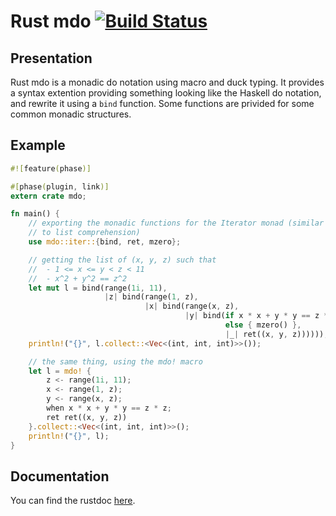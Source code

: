 # Rust mdo [![Build Status](https://travis-ci.org/TeXitoi/rust-mdo.svg?branch=master)](https://travis-ci.org/TeXitoi/rust-mdo)

## Presentation

Rust mdo is a monadic do notation using macro and duck typing.  It
provides a syntax extention providing something looking like the
Haskell do notation, and rewrite it using a `bind` function.  Some
functions are privided for some common monadic structures.

## Example

```rust
#![feature(phase)]

#[phase(plugin, link)]
extern crate mdo;

fn main() {
    // exporting the monadic functions for the Iterator monad (similar
    // to list comprehension)
    use mdo::iter::{bind, ret, mzero};

    // getting the list of (x, y, z) such that
    //  - 1 <= x <= y < z < 11
    //  - x^2 + y^2 == z^2
    let mut l = bind(range(1i, 11),
                     |z| bind(range(1, z),
                              |x| bind(range(x, z),
                                       |y| bind(if x * x + y * y == z * z { ret(()) }
                                                else { mzero() },
                                                |_| ret((x, y, z))))));
    println!("{}", l.collect::<Vec<(int, int, int)>>());

    // the same thing, using the mdo! macro
    let l = mdo! {
        z <- range(1i, 11);
        x <- range(1, z);
        y <- range(x, z);
        when x * x + y * y == z * z;
        ret ret((x, y, z))
    }.collect::<Vec<(int, int, int)>>();
    println!("{}", l);
}
```

## Documentation

You can find the rustdoc
[here](http://www.rust-ci.org/TeXitoi/rust-mdo/doc/mdo/).
